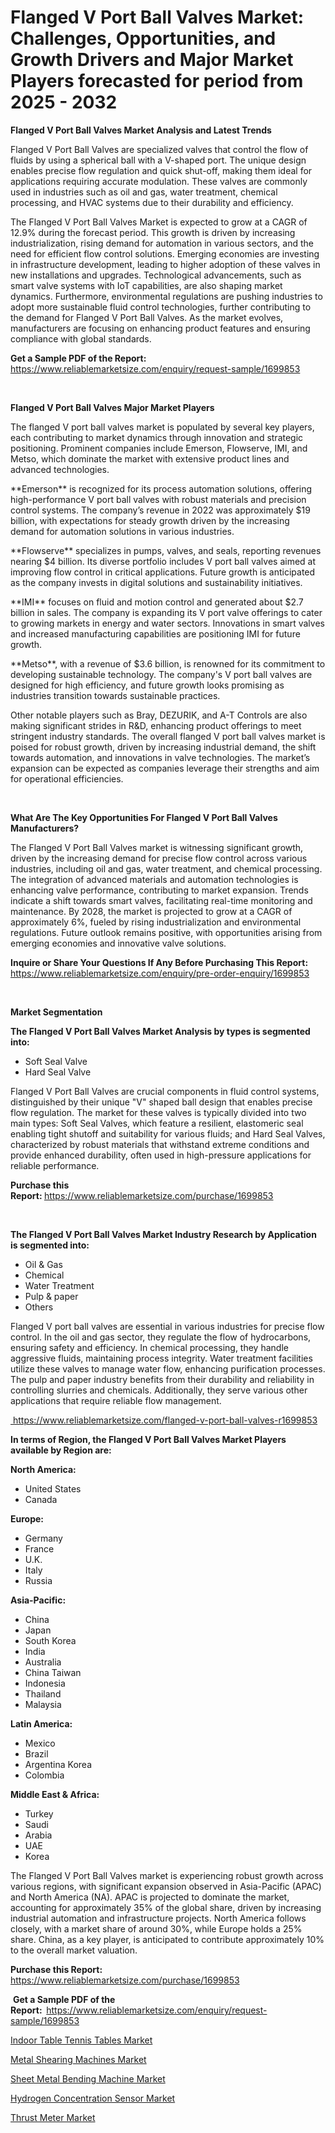 <p><h1>Flanged V Port Ball Valves Market: Challenges, Opportunities, and Growth Drivers and Major Market Players forecasted for period from 2025 - 2032</h1></p><p><strong>Flanged V Port Ball Valves Market Analysis and Latest Trends</strong></p>
<p><p>Flanged V Port Ball Valves are specialized valves that control the flow of fluids by using a spherical ball with a V-shaped port. The unique design enables precise flow regulation and quick shut-off, making them ideal for applications requiring accurate modulation. These valves are commonly used in industries such as oil and gas, water treatment, chemical processing, and HVAC systems due to their durability and efficiency.</p><p>The Flanged V Port Ball Valves Market is expected to grow at a CAGR of 12.9% during the forecast period. This growth is driven by increasing industrialization, rising demand for automation in various sectors, and the need for efficient flow control solutions. Emerging economies are investing in infrastructure development, leading to higher adoption of these valves in new installations and upgrades. Technological advancements, such as smart valve systems with IoT capabilities, are also shaping market dynamics. Furthermore, environmental regulations are pushing industries to adopt more sustainable fluid control technologies, further contributing to the demand for Flanged V Port Ball Valves. As the market evolves, manufacturers are focusing on enhancing product features and ensuring compliance with global standards.</p></p>
<p><strong>Get a Sample PDF of the Report:&nbsp;</strong> <a href="https://www.reliablemarketsize.com/enquiry/request-sample/1699853?utm_campaign=2955&utm_medium=2&utm_source=Github&utm_content=ia&utm_term=27032025&utm_id=flanged-v-port-ball-valves">https://www.reliablemarketsize.com/enquiry/request-sample/1699853</a></p>
<p>&nbsp;</p>
<p><strong>Flanged V Port Ball Valves Major Market Players</strong></p>
<p><p>The flanged V port ball valves market is populated by several key players, each contributing to market dynamics through innovation and strategic positioning. Prominent companies include Emerson, Flowserve, IMI, and Metso, which dominate the market with extensive product lines and advanced technologies.</p><p>**Emerson** is recognized for its process automation solutions, offering high-performance V port ball valves with robust materials and precision control systems. The company’s revenue in 2022 was approximately $19 billion, with expectations for steady growth driven by the increasing demand for automation solutions in various industries.</p><p>**Flowserve** specializes in pumps, valves, and seals, reporting revenues nearing $4 billion. Its diverse portfolio includes V port ball valves aimed at improving flow control in critical applications. Future growth is anticipated as the company invests in digital solutions and sustainability initiatives.</p><p>**IMI** focuses on fluid and motion control and generated about $2.7 billion in sales. The company is expanding its V port valve offerings to cater to growing markets in energy and water sectors. Innovations in smart valves and increased manufacturing capabilities are positioning IMI for future growth.</p><p>**Metso**, with a revenue of $3.6 billion, is renowned for its commitment to developing sustainable technology. The company's V port ball valves are designed for high efficiency, and future growth looks promising as industries transition towards sustainable practices.</p><p>Other notable players such as Bray, DEZURIK, and A-T Controls are also making significant strides in R&D, enhancing product offerings to meet stringent industry standards. The overall flanged V port ball valves market is poised for robust growth, driven by increasing industrial demand, the shift towards automation, and innovations in valve technologies. The market’s expansion can be expected as companies leverage their strengths and aim for operational efficiencies.</p></p>
<p>&nbsp;</p>
<p><strong>What Are The Key Opportunities For Flanged V Port Ball Valves Manufacturers?</strong></p>
<p><p>The Flanged V Port Ball Valves market is witnessing significant growth, driven by the increasing demand for precise flow control across various industries, including oil and gas, water treatment, and chemical processing. The integration of advanced materials and automation technologies is enhancing valve performance, contributing to market expansion. Trends indicate a shift towards smart valves, facilitating real-time monitoring and maintenance. By 2028, the market is projected to grow at a CAGR of approximately 6%, fueled by rising industrialization and environmental regulations. Future outlook remains positive, with opportunities arising from emerging economies and innovative valve solutions.</p></p>
<p><strong>Inquire or Share Your Questions If Any Before Purchasing This Report:</strong> <a href="https://www.reliablemarketsize.com/enquiry/pre-order-enquiry/1699853?utm_campaign=2955&utm_medium=2&utm_source=Github&utm_content=ia&utm_term=27032025&utm_id=flanged-v-port-ball-valves">https://www.reliablemarketsize.com/enquiry/pre-order-enquiry/1699853</a></p>
<p>&nbsp;</p>
<p><strong>Market Segmentation</strong></p>
<p><strong>The Flanged V Port Ball Valves Market Analysis by types is segmented into:</strong></p>
<p><ul><li>Soft Seal Valve</li><li>Hard Seal Valve</li></ul></p>
<p><p>Flanged V Port Ball Valves are crucial components in fluid control systems, distinguished by their unique "V" shaped ball design that enables precise flow regulation. The market for these valves is typically divided into two main types: Soft Seal Valves, which feature a resilient, elastomeric seal enabling tight shutoff and suitability for various fluids; and Hard Seal Valves, characterized by robust materials that withstand extreme conditions and provide enhanced durability, often used in high-pressure applications for reliable performance.</p></p>
<p><strong>Purchase this Report:&nbsp;</strong><a href="https://www.reliablemarketsize.com/purchase/1699853?utm_campaign=2955&utm_medium=2&utm_source=Github&utm_content=ia&utm_term=27032025&utm_id=flanged-v-port-ball-valves">https://www.reliablemarketsize.com/purchase/1699853</a></p>
<p>&nbsp;</p>
<p><strong>The Flanged V Port Ball Valves Market Industry Research by Application is segmented into:</strong></p>
<p><ul><li>Oil & Gas</li><li>Chemical</li><li>Water Treatment</li><li>Pulp & paper</li><li>Others</li></ul></p>
<p><p>Flanged V port ball valves are essential in various industries for precise flow control. In the oil and gas sector, they regulate the flow of hydrocarbons, ensuring safety and efficiency. In chemical processing, they handle aggressive fluids, maintaining process integrity. Water treatment facilities utilize these valves to manage water flow, enhancing purification processes. The pulp and paper industry benefits from their durability and reliability in controlling slurries and chemicals. Additionally, they serve various other applications that require reliable flow management.</p></p>
<p><a href="https://www.reliablemarketsize.com/flanged-v-port-ball-valves-r1699853?utm_campaign=2955&utm_medium=2&utm_source=Github&utm_content=ia&utm_term=27032025&utm_id=flanged-v-port-ball-valves">&nbsp;https://www.reliablemarketsize.com/flanged-v-port-ball-valves-r1699853</a></p>
<p><strong>In terms of Region, the Flanged V Port Ball Valves Market Players available by Region are:</strong></p>
<p>
    <p> <strong> North America: </strong>
        <ul>
            <li>United States</li>
            <li>Canada</li>
        </ul>
        </p> 
    <p> <strong> Europe: </strong>
        <ul>
            <li>Germany</li>
            <li>France</li>
            <li>U.K.</li>
            <li>Italy</li>
            <li>Russia</li>
        </ul>
        </p> 
    <p> <strong> Asia-Pacific: </strong>
        <ul>
            <li>China</li>
            <li>Japan</li>
            <li>South Korea</li>
            <li>India</li>
            <li>Australia</li>
            <li>China Taiwan</li>
            <li>Indonesia</li>
            <li>Thailand</li>
            <li>Malaysia</li>
        </ul>
        </p> 
    <p> <strong> Latin America: </strong>
        <ul>
            <li>Mexico</li>
            <li>Brazil</li>
            <li>Argentina Korea</li>
            <li>Colombia</li>
        </ul>
        </p> 
    <p> <strong> Middle East & Africa: </strong>
        <ul>
            <li>Turkey</li>
            <li>Saudi</li>
            <li>Arabia</li>
            <li>UAE</li>
            <li>Korea</li>
        </ul>
    </p>
    </p>
<p><p>The Flanged V Port Ball Valves market is experiencing robust growth across various regions, with significant expansion observed in Asia-Pacific (APAC) and North America (NA). APAC is projected to dominate the market, accounting for approximately 35% of the global share, driven by increasing industrial automation and infrastructure projects. North America follows closely, with a market share of around 30%, while Europe holds a 25% share. China, as a key player, is anticipated to contribute approximately 10% to the overall market valuation.</p></p>
<p><strong>Purchase this Report: </strong><a href="https://www.reliablemarketsize.com/purchase/1699853?utm_campaign=2955&utm_medium=2&utm_source=Github&utm_content=ia&utm_term=27032025&utm_id=flanged-v-port-ball-valves">https://www.reliablemarketsize.com/purchase/1699853</a></p>
<p>&nbsp;<strong>Get a Sample PDF of the Report:&nbsp;&nbsp;</strong><a href="https://www.reliablemarketsize.com/enquiry/request-sample/1699853?utm_campaign=2955&utm_medium=2&utm_source=Github&utm_content=ia&utm_term=27032025&utm_id=flanged-v-port-ball-valves">https://www.reliablemarketsize.com/enquiry/request-sample/1699853</a></p>
<p><strong></strong></p>
<p><p><a href="https://www.linkedin.com/pulse/analysis-forecast-growing-demand-indoor-table-tennis-tables-mxd8e?utm_campaign=2955&utm_medium=2&utm_source=Github&utm_content=ia&utm_term=27032025&utm_id=flanged-v-port-ball-valves">Indoor Table Tennis Tables Market</a></p><p><a href="https://www.linkedin.com/pulse/metal-shearing-machines-market-growth-study-projects-vugze?utm_campaign=2955&utm_medium=2&utm_source=Github&utm_content=ia&utm_term=27032025&utm_id=flanged-v-port-ball-valves">Metal Shearing Machines Market</a></p><p><a href="https://www.linkedin.com/pulse/analysis-current-state-future-growth-potential-sheet-metal-tqg2e?utm_campaign=2955&utm_medium=2&utm_source=Github&utm_content=ia&utm_term=27032025&utm_id=flanged-v-port-ball-valves">Sheet Metal Bending Machine Market</a></p><p><a href="https://www.linkedin.com/pulse/unlocking-insights-hydrogen-concentration-sensor-market-tht0e?utm_campaign=2955&utm_medium=2&utm_source=Github&utm_content=ia&utm_term=27032025&utm_id=flanged-v-port-ball-valves">Hydrogen Concentration Sensor Market</a></p><p><a href="https://www.linkedin.com/pulse/thrust-meter-market-review-strategic-growth-forecasted-whd5e?utm_campaign=2955&utm_medium=2&utm_source=Github&utm_content=ia&utm_term=27032025&utm_id=flanged-v-port-ball-valves">Thrust Meter Market</a></p></p>